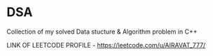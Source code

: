 # DSA
Collection of my solved Data stucture &amp; Algorithm problem in C++

LINK OF LEETCODE PROFILE - https://leetcode.com/u/AIRAVAT_777/
